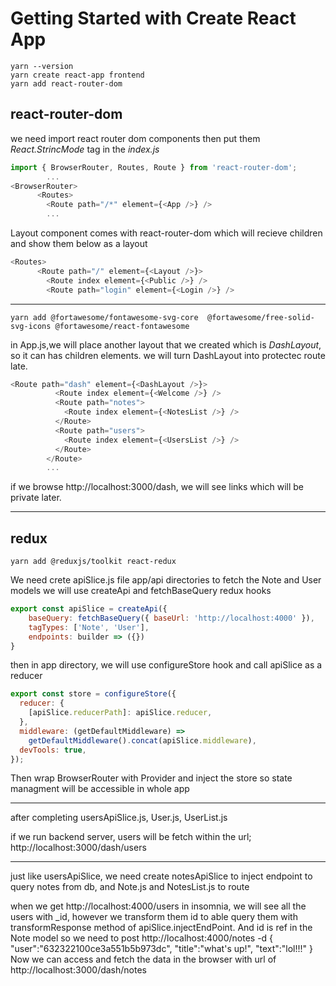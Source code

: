 # Getting Started with Create React App

```console
yarn --version
yarn create react-app frontend
yarn add react-router-dom
```

## react-router-dom

we need import react router dom components then put them _React.StrincMode_ tag in the _index.js_

```javascript
import { BrowserRouter, Routes, Route } from 'react-router-dom';
        ...
<BrowserRouter>
      <Routes>
        <Route path="/*" element={<App />} />
        ...
```

Layout component comes with react-router-dom which will recieve children and show them below as a layout

```javascript
<Routes>
      <Route path="/" element={<Layout />}>
        <Route index element={<Public />} />
        <Route path="login" element={<Login />} />
```

---

```console
yarn add @fortawesome/fontawesome-svg-core  @fortawesome/free-solid-svg-icons @fortawesome/react-fontawesome
```

in App.js,we will place another layout that we created which is _DashLayout_, so it can has children elements. we will turn DashLayout into protectec route late.

```javascript
<Route path="dash" element={<DashLayout />}>
          <Route index element={<Welcome />} />
          <Route path="notes">
            <Route index element={<NotesList />} />
          </Route>
          <Route path="users">
            <Route index element={<UsersList />} />
          </Route>
        </Route>
        ...
```

if we browse http://localhost:3000/dash, we will see links which will be private later.

---

## redux

```console
yarn add @reduxjs/toolkit react-redux
```

We need crete apiSlice.js file app/api directories to fetch the Note and User models
we will use createApi and fetchBaseQuery redux hooks

```javascript
export const apiSlice = createApi({
    baseQuery: fetchBaseQuery({ baseUrl: 'http://localhost:4000' }),
    tagTypes: ['Note', 'User'],
    endpoints: builder => ({})
}
```

then in app directory, we will use configureStore hook and call apiSlice as a reducer

```javascript
export const store = configureStore({
  reducer: {
    [apiSlice.reducerPath]: apiSlice.reducer,
  },
  middleware: (getDefaultMiddleware) =>
    getDefaultMiddleware().concat(apiSlice.middleware),
  devTools: true,
});
```

Then wrap BrowserRouter with Provider and inject the store so state managment will be accessible in whole app

---

after completing usersApiSlice.js, User.js, UserList.js

if we run backend server, users will be fetch within the url;
http://localhost:3000/dash/users

---

just like usersApiSlice, we need create notesApiSlice to inject endpoint to query notes from db, and Note.js and NotesList.js to route

when we get http://localhost:4000/users in insomnia, we will see all the users with \_id, however we transform them id to able query them with transformResponse method of apiSlice.injectEndPoint. And id is ref in the Note model so we need to post
http://localhost:4000/notes
-d {
"user":"632322100ce3a551b5b973dc",
"title":"what's up!",
"text":"lol!!!"
}
Now we can access and fetch the data in the browser with url of
http://localhost:3000/dash/notes
